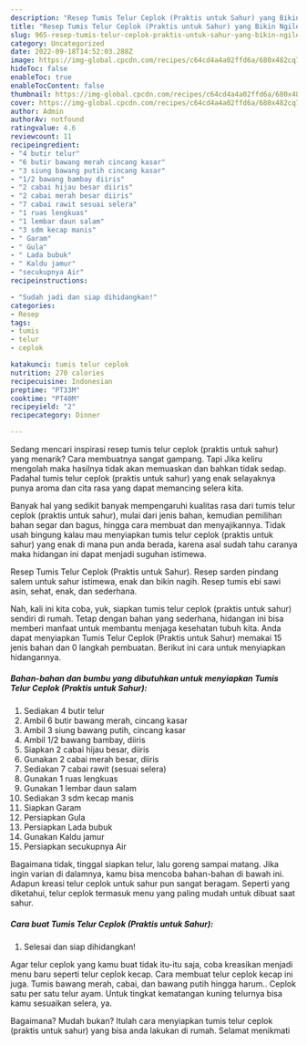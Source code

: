 ```yaml
---
description: "Resep Tumis Telur Ceplok (Praktis untuk Sahur) yang Bikin Ngiler, Buat Buka Puasa Enak Banget"
title: "Resep Tumis Telur Ceplok (Praktis untuk Sahur) yang Bikin Ngiler, Buat Buka Puasa Enak Banget"
slug: 965-resep-tumis-telur-ceplok-praktis-untuk-sahur-yang-bikin-ngiler-buat-buka-puasa-enak-banget
category: Uncategorized
date: 2022-09-18T14:52:03.288Z
image: https://img-global.cpcdn.com/recipes/c64cd4a4a02ffd6a/680x482cq70/tumis-telur-ceplok-praktis-untuk-sahur-foto-resep-utama.jpg
hideToc: false
enableToc: true
enableTocContent: false
thumbnail: https://img-global.cpcdn.com/recipes/c64cd4a4a02ffd6a/680x482cq70/tumis-telur-ceplok-praktis-untuk-sahur-foto-resep-utama.jpg
cover: https://img-global.cpcdn.com/recipes/c64cd4a4a02ffd6a/680x482cq70/tumis-telur-ceplok-praktis-untuk-sahur-foto-resep-utama.jpg
author: Admin
authorAv: notfound
ratingvalue: 4.6
reviewcount: 11
recipeingredient:
- "4 butir telur"
- "6 butir bawang merah cincang kasar"
- "3 siung bawang putih cincang kasar"
- "1/2 bawang bambay diiris"
- "2 cabai hijau besar diiris"
- "2 cabai merah besar diiris"
- "7 cabai rawit sesuai selera"
- "1 ruas lengkuas"
- "1 lembar daun salam"
- "3 sdm kecap manis"
- " Garam"
- " Gula"
- " Lada bubuk"
- " Kaldu jamur"
- "secukupnya Air"
recipeinstructions:

- "Sudah jadi dan siap dihidangkan!"
categories:
- Resep
tags:
- tumis
- telur
- ceplok

katakunci: tumis telur ceplok 
nutrition: 270 calories
recipecuisine: Indonesian
preptime: "PT33M"
cooktime: "PT40M"
recipeyield: "2"
recipecategory: Dinner

---
```



Sedang mencari inspirasi resep tumis telur ceplok (praktis untuk sahur) yang menarik? Cara membuatnya sangat gampang. Tapi Jika keliru mengolah maka hasilnya tidak akan memuaskan dan bahkan tidak sedap. Padahal tumis telur ceplok (praktis untuk sahur) yang enak selayaknya punya aroma dan cita rasa yang dapat memancing selera kita.


Banyak hal yang sedikit banyak mempengaruhi kualitas rasa dari tumis telur ceplok (praktis untuk sahur), mulai dari jenis bahan, kemudian pemilihan bahan segar dan bagus, hingga cara membuat dan menyajikannya. Tidak usah bingung kalau mau menyiapkan tumis telur ceplok (praktis untuk sahur) yang enak di mana pun anda berada, karena asal sudah tahu caranya maka hidangan ini dapat menjadi suguhan istimewa.

Resep Tumis Telur Ceplok (Praktis untuk Sahur). Resep sarden pindang salem untuk sahur istimewa, enak dan bikin nagih. Resep tumis ebi sawi asin, sehat, enak, dan sederhana.


Nah, kali ini kita coba, yuk, siapkan tumis telur ceplok (praktis untuk sahur) sendiri di rumah. Tetap dengan bahan yang sederhana, hidangan ini bisa memberi manfaat untuk membantu menjaga kesehatan tubuh kita. Anda dapat menyiapkan Tumis Telur Ceplok (Praktis untuk Sahur) memakai 15 jenis bahan dan 0 langkah pembuatan. Berikut ini cara untuk menyiapkan hidangannya.

<!--inarticleads1-->

##### Bahan-bahan dan bumbu yang dibutuhkan untuk menyiapkan Tumis Telur Ceplok (Praktis untuk Sahur):

1. Sediakan 4 butir telur
1. Ambil 6 butir bawang merah, cincang kasar
1. Ambil 3 siung bawang putih, cincang kasar
1. Ambil 1/2 bawang bambay, diiris
1. Siapkan 2 cabai hijau besar, diiris
1. Gunakan 2 cabai merah besar, diiris
1. Sediakan 7 cabai rawit (sesuai selera)
1. Gunakan 1 ruas lengkuas
1. Gunakan 1 lembar daun salam
1. Sediakan 3 sdm kecap manis
1. Siapkan  Garam
1. Persiapkan  Gula
1. Persiapkan  Lada bubuk
1. Gunakan  Kaldu jamur
1. Persiapkan secukupnya Air


Bagaimana tidak, tinggal siapkan telur, lalu goreng sampai matang. Jika ingin varian di dalamnya, kamu bisa mencoba bahan-bahan di bawah ini. Adapun kreasi telur ceplok untuk sahur pun sangat beragam. Seperti yang diketahui, telur ceplok termasuk menu yang paling mudah untuk dibuat saat sahur. 

<!--inarticleads2-->

##### Cara buat Tumis Telur Ceplok (Praktis untuk Sahur):


1. Selesai dan siap dihidangkan!

Agar telur ceplok yang kamu buat tidak itu-itu saja, coba kreasikan menjadi menu baru seperti telur ceplok kecap. Cara membuat telur ceplok kecap ini juga. Tumis bawang merah, cabai, dan bawang putih hingga harum.. Ceplok satu per satu telur ayam. Untuk tingkat kematangan kuning telurnya bisa kamu sesuaikan selera, ya. 

Bagaimana? Mudah bukan? Itulah cara menyiapkan tumis telur ceplok (praktis untuk sahur) yang bisa anda lakukan di rumah. Selamat menikmati
